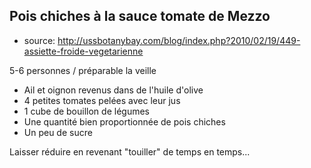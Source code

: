 ## Pois chiches à la sauce tomate de Mezzo

* source: http://ussbotanybay.com/blog/index.php?2010/02/19/449-assiette-froide-vegetarienne

5-6 personnes / préparable la veille

* Ail et oignon revenus dans de l'huile d'olive
* 4 petites tomates pelées avec leur jus
* 1 cube de bouillon de légumes
* Une quantité bien proportionnée de pois chiches
* Un peu de sucre

Laisser réduire en revenant "touiller" de temps en temps...
